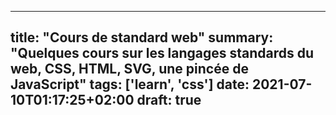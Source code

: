 
---
title: "Cours de standard web"
summary: "Quelques cours sur les langages standards du web, CSS, HTML, SVG,  une pincée de JavaScript"
tags: ['learn', 'css']
date: 2021-07-10T01:17:25+02:00
draft: true
---

